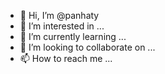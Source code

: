- 👋 Hi, I’m @panhaty
- 👀 I’m interested in ...
- 🌱 I’m currently learning ...
- 💞️ I’m looking to collaborate on ...
- 📫 How to reach me ...

<!---
panhaty/panhaty is a ✨ special ✨ repository because its `README.md` (this file) appears on your GitHub profile.
You can click the Preview link to take a look at your changes.
--->
